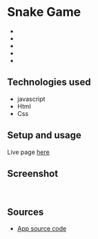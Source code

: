 # Snake Game

-
-
-
-
-

## Technologies used

- javascript
- Html
- Css

## Setup and usage

Live page [here]()

## Screenshot

<img src=""/>
<img src=""/>

## Sources

- [App source code]()
